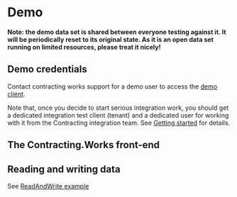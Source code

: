 # Demo

**Note: the demo data set is shared between everyone testing against it. It will be periodically reset to its original state. As it is an open data set running on limited resources, please treat it nicely!**

## Demo credentials
Contact contracting works support for a demo user to access the [demo client](https://contracting-extest-front.azurewebsites.net/client/b-dummydata/).

Note that, once you decide to start serious integration work, you should get a dedicated integration test client (tenant) and a dedicated user for working with it from the Contracting integration team. See [Getting started](Getting%20started.md) for details.

## The Contracting.Works front-end

## Reading and writing data

See [ReadAndWrite example](ReadAndWrite/README.md)
